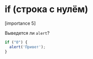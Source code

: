 # if (строка с нулём)

[importance 5]

Выведется ли `alert`?

```js
if ("0") {
  alert('Привет');
}
```

